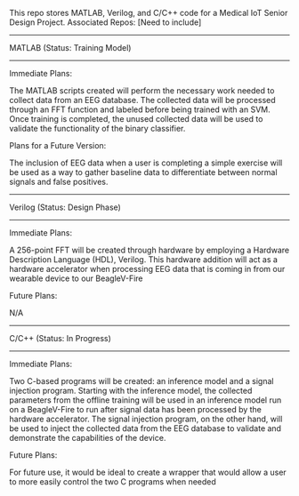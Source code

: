 This repo stores MATLAB, Verilog, and C/C++ code for a Medical IoT Senior Design Project.
Associated Repos: [Need to include]
______________________________
MATLAB (Status: Training Model)
______________________________
Immediate Plans:

The MATLAB scripts created will perform the necessary work needed to collect data from an EEG database. 
The collected data will be processed through an FFT function and labeled before being trained with an SVM.
Once training is completed, the unused collected data will be used to validate the functionality of the binary
classifier.

Plans for a Future Version:

The inclusion of EEG data when a user is completing a simple exercise will be used 
as a way to gather baseline data to differentiate between normal signals and false positives.

______________________________
Verilog (Status: Design Phase)
______________________________
Immediate Plans:

A 256-point FFT will be created through hardware by employing a Hardware Description Language (HDL),
Verilog. This hardware addition will act as a hardware accelerator when processing EEG data that 
is coming in from our wearable device to our BeagleV-Fire

Future Plans:

N/A

______________________________
C/C++ (Status: In Progress)
______________________________
Immediate Plans:

Two C-based programs will be created: an inference model and a signal injection program.
Starting with the inference model, the collected parameters from the offline training will be used in an
inference model run on a BeagleV-Fire to run after signal data has been processed by the hardware accelerator.
The signal injection program, on the other hand, will be used to inject the collected data from the EEG database to validate
and demonstrate the capabilities of the device.

Future Plans:

For future use, it would be ideal to create a wrapper that would allow a user to more easily control the two C programs when needed

